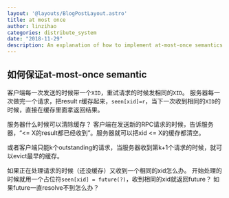 ```yaml
---
layout: '@layouts/BlogPostLayout.astro'
title: at most once
author: linzihao
categories: distribute_system
date: "2018-11-29"
description: An explanation of how to implement at-most-once semantics in distributed systems, covering client-side XID usage, server-side result caching, and strategies for cache management and handling concurrent requests.
---
```


## 如何保证at-most-once semantic
客户端每一次发送的时候带一个`XID`，重试请求的时候发相同的`XID`。
服务器每一次做完一个请求，把result r缓存起来，`seen[xid]=r`，当下一次收到相同的`XID`的时候，直接在缓存里面拿返回结果。

服务器什么时候可以清除缓存？
客户端在发送新的RPC请求的时候，告诉服务器，“<= X的result都已经收到”。服务器就可以把xid <= X的缓存都清空。

或者客户端只能k个outstanding的请求，当服务器收到第k+1个请求的时候，就可以evict最早的缓存。

如果正在处理请求的时候（还没缓存）又收到一个相同的xid怎么办。
开始处理的时候就用一个占位符`seen[xid] = future(?)`，收到相同的xid就返回future？
如果future一直resolve不到怎么办？
